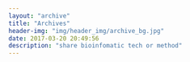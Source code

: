 ```yaml
---
layout: "archive"
title: "Archives"
header-img: "img/header_img/archive_bg.jpg"
date: 2017-03-20 20:49:56
description: "share bioinfomatic tech or method"
---
```

